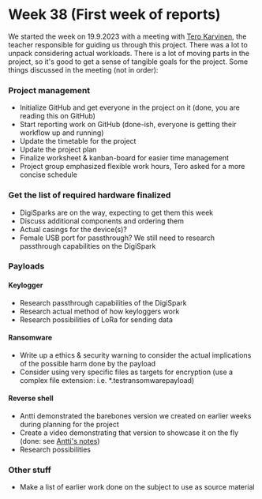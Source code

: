 # Week 38 (First week of reports)
We started the week on 19.9.2023 with a meeting with [Tero Karvinen](https://terokarvinen.com), the teacher responsible for guiding us through this project. There was a lot to unpack considering actual workloads. There is a lot of moving parts in the project, so it's good to get a sense of tangible goals for the project. Some things discussed in the meeting (not in order):

### Project management
 - Initialize GitHub and get everyone in the project on it (done, you are reading this on GitHub)
 - Start reporting work on GitHub (done-ish, everyone is getting their workflow up and running)
 - Update the timetable for the project
 - Update the project plan
 - Finalize worksheet & kanban-board for easier time management
 - Project group emphasized flexible work hours, Tero asked for a more concise schedule

### Get the list of required hardware finalized
 - DigiSparks are on the way, expecting to get them this week
 - Discuss additional components and ordering them 
  - Actual casings for the device(s)?
  - Female USB port for passthrough? We still need to research passthrough capabilities on the DigiSpark

### Payloads

#### Keylogger
 - Research passthrough capabilities of the DigiSpark
 - Research actual method of how keyloggers work
 - Research possibilities of LoRa for sending data

#### Ransomware
 - Write up a ethics & security warning to consider the actual implications of the possible harm done by the payload
 - Consider using very specific files as targets for encryption (use a complex file extension: i.e. *.testransomwarepayload)

#### Reverse shell
 - Antti demonstrated the barebones version we created on earlier weeks during planning for the project
 - Create a video demonstrating that version to showcase it on the fly (done: see [Antti's notes](https://github.com/therealhalonen/PhishSticks/blob/master/notes/halonen/notes.md))
 - Research possibilities

### Other stuff
 -  Make a list of earlier work done on the subject to use as source material